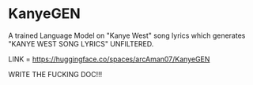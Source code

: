 # KanyeGEN
A trained Language Model on "Kanye West" song lyrics which generates "KANYE WEST SONG LYRICS" UNFILTERED.

LINK = https://huggingface.co/spaces/arcAman07/KanyeGEN

WRITE THE FUCKING DOC!!!
